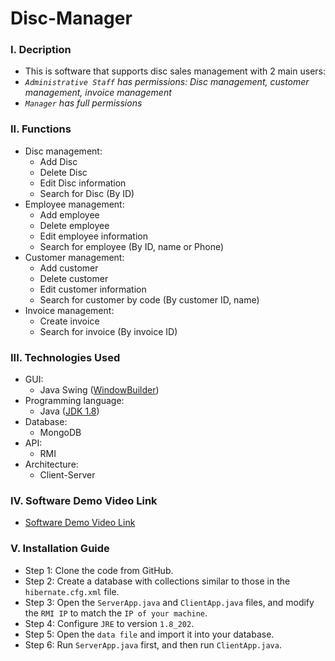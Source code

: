 # Disc-Manager
### I. Decription
- This is software that supports disc sales management with 2 main users:
- *`Administrative Staff` has permissions: Disc management, customer management, invoice management*
- *`Manager` has full permissions*
### II. Functions
- Disc management:
  - Add Disc
  - Delete Disc
  - Edit Disc information
  - Search for Disc (By ID)
- Employee management:
  - Add employee
  - Delete employee
  - Edit employee information
  - Search for employee (By ID, name or Phone)
- Customer management:
  - Add customer
  - Delete customer
  - Edit customer information
  - Search for customer by code (By customer ID, name)
- Invoice management:
  - Create invoice
  - Search for invoice (By invoice ID)
### III. Technologies Used
- GUI:
  - Java Swing ([WindowBuilder](https://eclipse.dev/windowbuilder/))
- Programming language:
  - Java ([JDK 1.8](https://www.oracle.com/java/technologies/javase/javase8-archive-downloads.html))
- Database:
  - MongoDB
- API:
  - RMI
- Architecture:
  - Client-Server 
### IV. Software Demo Video Link
- [Software Demo Video Link](https://github.com)
### V. Installation Guide
- Step 1: Clone the code from GitHub.
- Step 2: Create a database with collections similar to those in the `hibernate.cfg.xml` file.
- Step 3: Open the `ServerApp.java` and `ClientApp.java` files, and modify the `RMI IP` to match the `IP of your machine`.
- Step 4: Configure `JRE` to version `1.8_202`.
- Step 5: Open the `data file` and import it into your database.
- Step 6: Run `ServerApp.java` first, and then run `ClientApp.java`.
